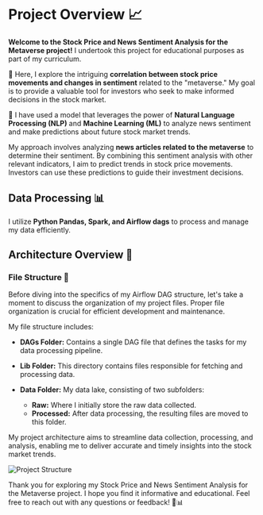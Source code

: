 # Project Overview 📈

**Welcome to the Stock Price and News Sentiment Analysis for the Metaverse project!** I undertook this project for educational purposes as part of my curriculum.

🚀 Here, I explore the intriguing **correlation between stock price movements and changes in sentiment** related to the "metaverse." My goal is to provide a valuable tool for investors who seek to make informed decisions in the stock market.

🧠 I have used a model that leverages the power of **Natural Language Processing (NLP)** and **Machine Learning (ML)** to analyze news sentiment and make predictions about future stock market trends.

My approach involves analyzing **news articles related to the metaverse** to determine their sentiment. By combining this sentiment analysis with other relevant indicators, I aim to predict trends in stock price movements. Investors can use these predictions to guide their investment decisions.

## Data Processing 📊

I utilize **Python Pandas, Spark, and Airflow dags** to process and manage my data efficiently.

## Architecture Overview 🏢

### File Structure 📂

Before diving into the specifics of my Airflow DAG structure, let's take a moment to discuss the organization of my project files. Proper file organization is crucial for efficient development and maintenance.

My file structure includes:

- **DAGs Folder:** Contains a single DAG file that defines the tasks for my data processing pipeline.
  
- **Lib Folder:** This directory contains files responsible for fetching and processing data.

- **Data Folder:** My data lake, consisting of two subfolders:
  - **Raw:** Where I initially store the raw data collected.
  - **Processed:** After data processing, the resulting files are moved to this folder.

My project architecture aims to streamline data collection, processing, and analysis, enabling me to deliver accurate and timely insights into the stock market trends.

![Project Structure](dags-structure.png)

Thank you for exploring my Stock Price and News Sentiment Analysis for the Metaverse project. I hope you find it informative and educational. Feel free to reach out with any questions or feedback! 🚀📊
